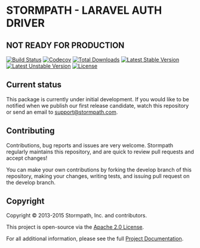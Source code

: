 # STORMPATH - LARAVEL AUTH DRIVER

## NOT READY FOR PRODUCTION

[![Build Status](https://travis-ci.org/stormpath/stormpath-laravel-auth-driver.svg)](https://travis-ci.org/stormpath/stormpath-laravel-auth-driver)
[![Codecov](https://img.shields.io/codecov/c/github/stormpath/stormpath-laravel-auth-driver.svg)](https://codecov.io/github/stormpath/stormpath-laravel-auth-driver)
[![Total Downloads](https://poser.pugx.org/stormpath/laravel-auth-driver/d/total.svg)](https://packagist.org/packages/stormpath/laravel-auth-driver)
[![Latest Stable Version](https://poser.pugx.org/stormpath/laravel-auth-driver/v/stable.svg)](https://packagist.org/packages/stormpath/laravel-auth-driver)
[![Latest Unstable Version](https://poser.pugx.org/stormpath/laravel-auth-driver/v/unstable.svg)](https://packagist.org/packages/stormpath/laravel-auth-driver)
[![License](https://poser.pugx.org/stormpath/laravel-auth-driver/license.svg)](https://packagist.org/packages/stormpath/laravel-auth-driver)

## Current status

This package is currently under initial development. If you would like to be notified when we publish our first release candidate, watch this repository or send an email to support@stormpath.com.

## Contributing

Contributions, bug reports and issues are very welcome. Stormpath regularly maintains this repository, and are quick to review pull requests and accept changes!

You can make your own contributions by forking the develop branch of this
repository, making your changes, writing tests, and issuing pull request on the develop branch.

## Copyright

Copyright &copy; 2013-2015 Stormpath, Inc. and contributors.

This project is open-source via the [Apache 2.0 License](http://www.apache.org/licenses/LICENSE-2.0).

For all additional information, please see the full [Project Documentation](http://docs.stormpath.com/).